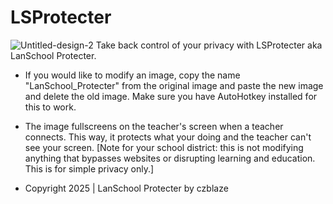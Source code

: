 # LSProtecter
<img src='https://i.postimg.cc/06MJQgxX/Untitled-design-2.png' border='0' alt='Untitled-design-2'/></a>
Take back control of your privacy with LSProtecter aka LanSchool Protecter.
- If you would like to modify an image, copy the name "LanSchool_Protecter" from the original 
  image and paste the new image and delete the old image. Make sure you have AutoHotkey installed
  for this to work.

- The image fullscreens on the teacher's screen when a teacher connects. This way, it protects what your doing and
  the teacher can't see your screen. [Note for your school district: this is not modifying anything
  that bypasses websites or disrupting learning and education. This is for simple privacy only.]

- Copyright 2025 | LanSchool Protecter by czblaze
